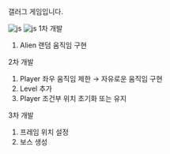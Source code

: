 갤러그 게임입니다.

![js](https://img.shields.io/badge/Windows-0078D6?style=for-the-badge&logo=windows&logoColor=white)
![js](https://img.shields.io/badge/Java-ED8B00?style=for-the-badge&logo=openjdk&logoColor=white)
1차 개발
1. Alien 랜덤 움직임 구현

2차 개발
1. Player 좌우 움직임 제한 → 자유로운 움직임 구현
2. Level 추가
3. Player 조건부 위치 초기화 또는 유지

3차 개발 
1. 프레임 위치 설정
2. 보스 생성
